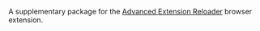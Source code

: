 A supplementary package for the [Advanced Extension Reloader](https://github.com/loftyshaky/advanced-extension-reloader) browser extension.